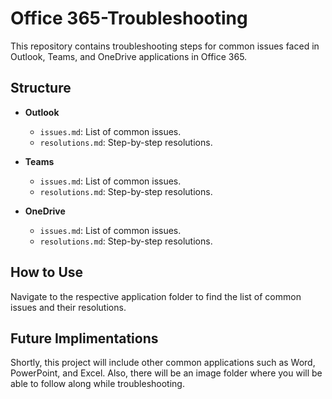 # Office 365-Troubleshooting

This repository contains troubleshooting steps for common issues faced in Outlook, Teams, and OneDrive applications in Office 365.

## Structure

- **Outlook**
  - `issues.md`: List of common issues.
  - `resolutions.md`: Step-by-step resolutions.
  
- **Teams**
  - `issues.md`: List of common issues.
  - `resolutions.md`: Step-by-step resolutions.
  
- **OneDrive**
  - `issues.md`: List of common issues.
  - `resolutions.md`: Step-by-step resolutions.

## How to Use

Navigate to the respective application folder to find the list of common issues and their resolutions.

## Future Implimentations

Shortly, this project will include other common applications such as Word, PowerPoint, and Excel.
Also, there will be an image folder where you will be able to follow along while troubleshooting.
